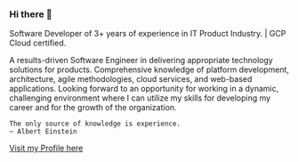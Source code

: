 ### Hi there 👋

Software Developer of 3+ years of experience in IT Product Industry. | GCP Cloud certified.

A results-driven Software Engineer in delivering appropriate technology solutions for products. Comprehensive knowledge of platform development, architecture, agile methodologies, cloud services, and web-based applications. Looking forward to an opportunity for working in a dynamic, challenging environment where I can utilize my skills for developing my career and for the growth of the organization.

```
The only source of knowledge is experience.
~ Albert Einstein
```

[Visit my Profile here](https://www.bhaveshpatel.xyz/)
